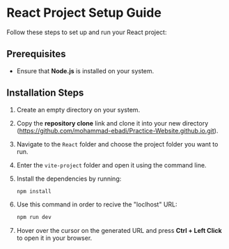 # React Project Setup Guide

Follow these steps to set up and run your React project:

## Prerequisites
- Ensure that **Node.js** is installed on your system.

## Installation Steps
1. Create an empty directory on your system.
2. Copy the **repository clone** link and clone it into your new directory (https://github.com/mohammad-ebadi/Practice-Website.github.io.git).

3. Navigate to the `React` folder and choose the project folder you want to run.
4. Enter the `vite-project` folder and open it using the command line.
5. Install the dependencies by running:

   ```sh
   npm install

6. Use this command in order to recive the "loclhost" URL:

    ```sh
    npm run dev

7. Hover over the cursor on the generated URL and press **Ctrl + Left Click** to open it in your browser.
